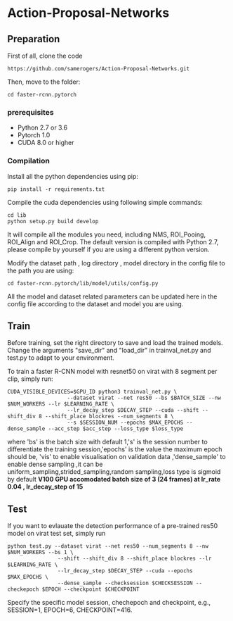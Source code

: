 # Action-Proposal-Networks

## Preparation


First of all, clone the code
```
https://github.com/samerogers/Action-Proposal-Networks.git
```

Then, move to the folder:
```
cd faster-rcnn.pytorch
```

### prerequisites

* Python 2.7 or 3.6
* Pytorch 1.0 
* CUDA 8.0 or higher

### Compilation

Install all the python dependencies using pip:
```
pip install -r requirements.txt
```

Compile the cuda dependencies using following simple commands:

```
cd lib
python setup.py build develop
```

It will compile all the modules you need, including NMS, ROI_Pooing, ROI_Align and ROI_Crop. The default version is compiled with Python 2.7, please compile by yourself if you are using a different python version.

Modify the dataset path , log directory , model directory in the config file to the path you are using:

```
cd faster-rcnn.pytorch/lib/model/utils/config.py
```
All the model and dataset related parameters can be updated here in the config file according to the dataset and model you are using.

## Train

Before training, set the right directory to save and load the trained models. Change the arguments "save_dir" and "load_dir" in trainval_net.py and test.py to adapt to your environment.

To train a faster R-CNN model with resnet50 on virat with 8 segment per clip, simply run:
```
CUDA_VISIBLE_DEVICES=$GPU_ID python3 trainval_net.py \
                   --dataset virat --net res50 --bs $BATCH_SIZE --nw $NUM_WORKERS --lr $LEARNING_RATE \
                   --lr_decay_step $DECAY_STEP --cuda --shift --shift_div 8 --shift_place blockres --num_segments 8 \
                   --s $SESSION_NUM --epochs $MAX_EPOCHS --dense_sample --acc_step $acc_step --loss_type $loss_type

```
where 'bs' is the batch size with default 1,'s' is the session number to differentiate the training session,'epochs' is the value the maximum epoch should be, 'vis' to enable visualisation on validation data ,'dense_sample' to enable dense sampling ,it can be uniform_sampling,strided_sampling,random sampling,loss type is sigmoid by default  **V100 GPU accomodated batch size of 3 (24 frames) at lr_rate 0.04 , lr_decay_step of 15**

## Test

If you want to evlauate the detection performance of a pre-trained res50 model on virat test set, simply run
```
python test.py --dataset virat --net res50 --num_segments 8 --nw $NUM_WORKERS --bs 1 \
                --shift --shift_div 8 --shift_place blockres --lr $LEARNING_RATE \
                --lr_decay_step $DECAY_STEP --cuda --epochs $MAX_EPOCHS \
                --dense_sample --checksession $CHECKSESSION --checkepoch $EPOCH --checkpoint $CHECKPOINT
```
Specify the specific model session, chechepoch and checkpoint, e.g., SESSION=1, EPOCH=6, CHECKPOINT=416.


